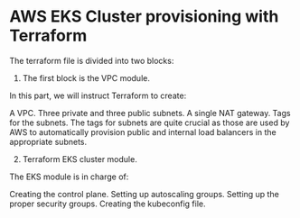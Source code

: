 # AWS EKS Cluster provisioning with Terraform

The terraform file is divided into two blocks:
  1. The first block is the VPC module.

  In this part, we will instruct Terraform to create:

  A VPC.
  Three private and three public subnets.
  A single NAT gateway.
  Tags for the subnets.
  The tags for subnets are quite crucial as those are used by AWS to automatically provision public 
  and internal load balancers in the appropriate subnets.

  2. Terraform EKS cluster module.
  
  The EKS module is in charge of:

  Creating the control plane.
  Setting up autoscaling groups.
  Setting up the proper security groups.
  Creating the kubeconfig file.
